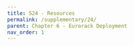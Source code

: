 ```yaml
---
title: S24 - Resources
permalink: /supplementary/24/
parent: Chapter 6 - Eurorack Deployment
nav_order: 1
---
```


